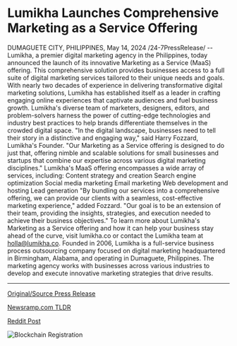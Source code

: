 # Lumikha Launches Comprehensive Marketing as a Service Offering

DUMAGUETE CITY, PHILIPPINES, May 14, 2024 /24-7PressRelease/ -- Lumikha, a premier digital marketing agency in the Philippines, today announced the launch of its innovative Marketing as a Service (MaaS) offering. This comprehensive solution provides businesses access to a full suite of digital marketing services tailored to their unique needs and goals.  With nearly two decades of experience in delivering transformative digital marketing solutions, Lumikha has established itself as a leader in crafting engaging online experiences that captivate audiences and fuel business growth.   Lumikha's diverse team of marketers, designers, editors, and problem-solvers harness the power of cutting-edge technologies and industry best practices to help brands differentiate themselves in the crowded digital space.  "In the digital landscape, businesses need to tell their story in a distinctive and engaging way," said Harry Fozzard, Lumikha's Founder. "Our Marketing as a Service offering is designed to do just that, offering nimble and scalable solutions for small businesses and startups that combine our expertise across various digital marketing disciplines."  Lumikha's MaaS offering encompasses a wide array of services, including:  Content strategy and creation Search engine optimization  Social media marketing Email marketing Web development and hosting Lead generation   "By bundling our services into a comprehensive offering, we can provide our clients with a seamless, cost-effective marketing experience," added Fozzard. "Our goal is to be an extension of their team, providing the insights, strategies, and execution needed to achieve their business objectives."  To learn more about Lumikha's Marketing as a Service offering and how it can help your business stay ahead of the curve, visit lumikha.co or contact the Lumikha team at holla@lumikha.co.  Founded in 2006, Lumikha is a full-service business process outsourcing company focused on digital marketing headquartered in Birmingham, Alabama, and operating in Dumaguete, Philippines. The marketing agency works with businesses across various industries to develop and execute innovative marketing strategies that drive results. 

---

[Original/Source Press Release](https://www.24-7pressrelease.com/press-release/510791/lumikha-launches-comprehensive-marketing-as-a-service-offering)
                    

[Newsramp.com TLDR](https://newsramp.com/curated-news/lumikha-launches-innovative-marketing-as-a-service-maas-offering/9f8c8c850f4cd8bc7758b3cff1604150) 

 



[Reddit Post](https://www.reddit.com/r/MarketingNewsramp/comments/1csqolr/lumikha_launches_innovative_marketing_as_a/) 



![Blockchain Registration](https://cdn.newsramp.app/24-7PressRelease/qrcode/245/15/gulfSL02.webp)